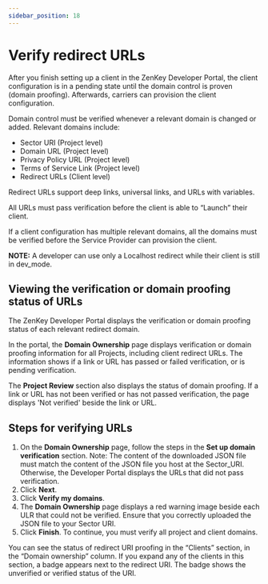 ```yaml
---
sidebar_position: 18
---
```


# Verify redirect URLs

After you finish setting up a client in the ZenKey Developer Portal, the client configuration is in a pending state until the domain control is proven (domain proofing). Afterwards, carriers can provision the client configuration.

Domain control must be verified whenever a relevant domain is changed or added. Relevant domains include:
-	Sector URI (Project level)
-	Domain URL (Project level)
-	Privacy Policy URL (Project level)
-	Terms of Service Link (Project level)
-	Redirect URLs (Client level)

Redirect URLs support deep links, universal links, and URLs with variables.

All URLs must pass verification before the client is able to “Launch” their client.

If a client configuration has multiple relevant domains, all the domains must be verified before the Service Provider can provision the client.

**NOTE:** A developer can use only a Localhost redirect while their client is still in dev_mode.

## Viewing the verification or domain proofing status of URLs

The ZenKey Developer Portal displays the verification or domain proofing status of each relevant redirect domain.

In the portal, the **Domain Ownership** page displays verification or domain proofing information for all Projects, including client redirect URLs. The information shows if a link or URL has passed or failed verification, or is pending verification.

The **Project Review** section also displays the status of domain proofing.
If a link or URL has not been verified or has not passed verification, the page displays 'Not verified' beside the link or URL.

## Steps for verifying URLs
1. On the **Domain Ownership** page, follow the steps in the **Set up domain verification** section. Note: The content of the downloaded JSON file must match the content of the JSON file you host at the Sector_URI. Otherwise, the Developer Portal displays the URLs that did not pass verification.
2. Click **Next**.
3. Click **Verify my domains**.
4. The **Domain Ownership** page displays a red warning image beside each ULR that could not be verified. Ensure that you correctly uploaded the JSON file to your Sector URI.
5. Click **Finish**. To continue, you must verify all project and client domains.

You can see the status of redirect URI proofing in the “Clients” section, in the “Domain ownership” column. If you expand any of the clients in this section, a badge appears next to the redirect URI. The badge shows the unverified or verified status of the URI.
